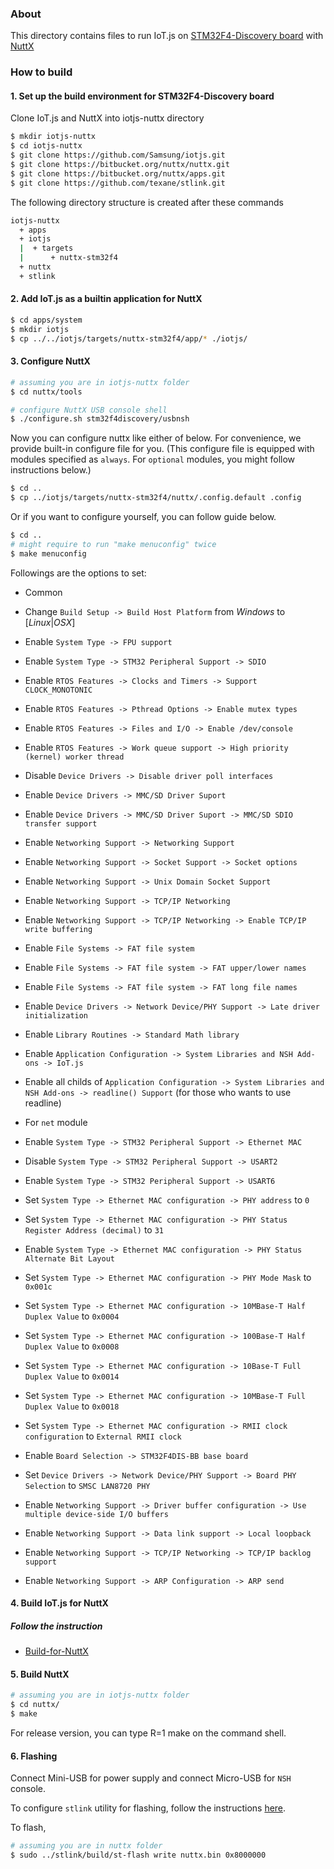 ### About

This directory contains files to run IoT.js on
[STM32F4-Discovery board](http://www.st.com/content/st_com/en/products/evaluation-tools/product-evaluation-tools/mcu-eval-tools/stm32-mcu-eval-tools/stm32-mcu-discovery-kits/stm32f4discovery.html) with [NuttX](http://nuttx.org/)

### How to build

#### 1. Set up the build environment for STM32F4-Discovery board

Clone IoT.js and NuttX into iotjs-nuttx directory

```bash
$ mkdir iotjs-nuttx
$ cd iotjs-nuttx
$ git clone https://github.com/Samsung/iotjs.git
$ git clone https://bitbucket.org/nuttx/nuttx.git
$ git clone https://bitbucket.org/nuttx/apps.git
$ git clone https://github.com/texane/stlink.git
```

The following directory structure is created after these commands

```bash
iotjs-nuttx
  + apps
  + iotjs
  |  + targets
  |      + nuttx-stm32f4
  + nuttx
  + stlink
```

#### 2. Add IoT.js as a builtin application for NuttX

```bash
$ cd apps/system
$ mkdir iotjs
$ cp ../../iotjs/targets/nuttx-stm32f4/app/* ./iotjs/
```

#### 3. Configure NuttX

```bash
# assuming you are in iotjs-nuttx folder
$ cd nuttx/tools

# configure NuttX USB console shell
$ ./configure.sh stm32f4discovery/usbnsh
```

Now you can configure nuttx like either of below. For convenience, we provide built-in configure file for you. (This configure file is equipped with modules specified as `always`. For `optional` modules, you might follow instructions below.)
```bash
$ cd ..
$ cp ../iotjs/targets/nuttx-stm32f4/nuttx/.config.default .config
```

Or if you want to configure yourself, you can follow guide below.
```bash
$ cd ..
# might require to run "make menuconfig" twice
$ make menuconfig
```

Followings are the options to set:

* Common
 * Change `Build Setup -> Build Host Platform` from _Windows_ to [_Linux_|_OSX_]
 * Enable `System Type -> FPU support`
 * Enable `System Type -> STM32 Peripheral Support -> SDIO`
 * Enable `RTOS Features -> Clocks and Timers -> Support CLOCK_MONOTONIC`
 * Enable `RTOS Features -> Pthread Options -> Enable mutex types`
 * Enable `RTOS Features -> Files and I/O -> Enable /dev/console`
 * Enable `RTOS Features -> Work queue support -> High priority (kernel) worker thread`
 * Disable `Device Drivers -> Disable driver poll interfaces`
 * Enable `Device Drivers -> MMC/SD Driver Suport`
 * Enable `Device Drivers -> MMC/SD Driver Suport -> MMC/SD SDIO transfer support`
 * Enable `Networking Support -> Networking Support`
 * Enable `Networking Support -> Socket Support -> Socket options`
 * Enable `Networking Support -> Unix Domain Socket Support`
 * Enable `Networking Support -> TCP/IP Networking`
 * Enable `Networking Support -> TCP/IP Networking -> Enable TCP/IP write buffering`
 * Enable `File Systems -> FAT file system`
 * Enable `File Systems -> FAT file system -> FAT upper/lower names`
 * Enable `File Systems -> FAT file system -> FAT long file names`
 * Enable `Device Drivers -> Network Device/PHY Support -> Late driver initialization`
 * Enable `Library Routines -> Standard Math library`
 * Enable `Application Configuration -> System Libraries and NSH Add-ons -> IoT.js`
 * Enable all childs of `Application Configuration -> System Libraries and NSH Add-ons -> readline() Support` (for those who wants to use readline)

* For `net` module
 * Enable `System Type -> STM32 Peripheral Support -> Ethernet MAC`
 * Disable `System Type -> STM32 Peripheral Support -> USART2`
 * Enable `System Type -> STM32 Peripheral Support -> USART6`
 * Set `System Type -> Ethernet MAC configuration -> PHY address` to `0`
 * Set `System Type -> Ethernet MAC configuration -> PHY Status Register Address (decimal)` to `31`
 * Enable `System Type -> Ethernet MAC configuration -> PHY Status Alternate Bit Layout`
 * Set `System Type -> Ethernet MAC configuration -> PHY Mode Mask` to `0x001c`
 * Set `System Type -> Ethernet MAC configuration -> 10MBase-T Half Duplex Value` to `0x0004`
 * Set `System Type -> Ethernet MAC configuration -> 100Base-T Half Duplex Value` to `0x0008`
 * Set `System Type -> Ethernet MAC configuration -> 10Base-T Full Duplex Value` to `0x0014`
 * Set `System Type -> Ethernet MAC configuration -> 10MBase-T Full Duplex Value` to `0x0018`
 * Set `System Type -> Ethernet MAC configuration -> RMII clock configuration` to `External RMII clock`
 * Enable `Board Selection -> STM32F4DIS-BB base board`
 * Set `Device Drivers -> Network Device/PHY Support -> Board PHY Selection` to `SMSC LAN8720 PHY`
 * Enable `Networking Support -> Driver buffer configuration -> Use multiple device-side I/O buffers`
 * Enable `Networking Support -> Data link support -> Local loopback`
 * Enable `Networking Support -> TCP/IP Networking -> TCP/IP backlog support`
 * Enable `Networking Support -> ARP Configuration -> ARP send`

#### 4. Build IoT.js for NuttX

##### Follow the instruction
* [Build-for-NuttX](../../docs/Build-for-NuttX.md)

#### 5. Build NuttX

```bash
# assuming you are in iotjs-nuttx folder
$ cd nuttx/
$ make
```
For release version, you can type R=1 make on the command shell.

#### 6. Flashing

Connect Mini-USB for power supply and connect Micro-USB for `NSH` console.

To configure `stlink` utility for flashing, follow the instructions [here](https://github.com/texane/stlink#build-from-sources).

To flash,
```bash
# assuming you are in nuttx folder
$ sudo ../stlink/build/st-flash write nuttx.bin 0x8000000
```
